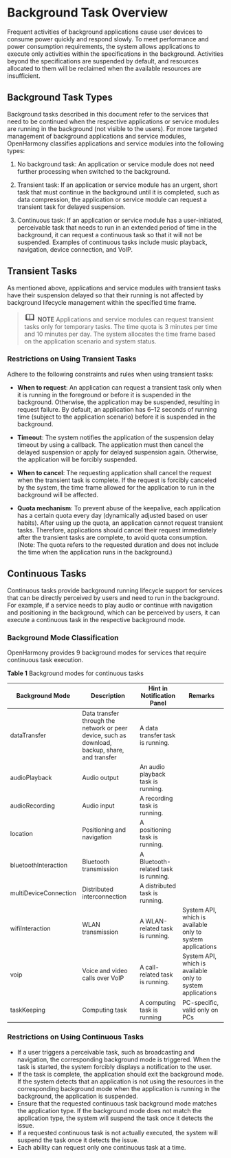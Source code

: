 # Background Task Overview

Frequent activities of background applications cause user devices to consume power quickly and respond slowly. To meet performance and power consumption requirements, the system allows applications to execute only activities within the specifications in the background. Activities beyond the specifications are suspended by default, and resources allocated to them will be reclaimed when the available resources are insufficient.


## Background Task Types

Background tasks described in this document refer to the services that need to be continued when the respective applications or service modules are running in the background (not visible to the users). For more targeted management of background applications and service modules, OpenHarmony classifies applications and service modules into the following types:

1. No background task: An application or service module does not need further processing when switched to the background.

2. Transient task: If an application or service module has an urgent, short task that must continue in the background until it is completed, such as data compression, the application or service module can request a transient task for delayed suspension.

3. Continuous task: If an application or service module has a user-initiated, perceivable task that needs to run in an extended period of time in the background, it can request a continuous task so that it will not be suspended. Examples of continuous tasks include music playback, navigation, device connection, and VoIP.


## Transient Tasks

As mentioned above, applications and service modules with transient tasks have their suspension delayed so that their running is not affected by background lifecycle management within the specified time frame.

> ![icon-note.gif](public_sys-resources/icon-note.gif) **NOTE**
> Applications and service modules can request transient tasks only for temporary tasks. The time quota is 3 minutes per time and 10 minutes per day. The system allocates the time frame based on the application scenario and system status.


### Restrictions on Using Transient Tasks

Adhere to the following constraints and rules when using transient tasks:

- **When to request**: An application can request a transient task only when it is running in the foreground or before it is suspended in the background. Otherwise, the application may be suspended, resulting in request failure. By default, an application has 6–12 seconds of running time (subject to the application scenario) before it is suspended in the background.

- **Timeout**: The system notifies the application of the suspension delay timeout by using a callback. The application must then cancel the delayed suspension or apply for delayed suspension again. Otherwise, the application will be forcibly suspended.

- **When to cancel**: The requesting application shall cancel the request when the transient task is complete. If the request is forcibly canceled by the system, the time frame allowed for the application to run in the background will be affected.

- **Quota mechanism**: To prevent abuse of the keepalive, each application has a certain quota every day (dynamically adjusted based on user habits). After using up the quota, an application cannot request transient tasks. Therefore, applications should cancel their request immediately after the transient tasks are complete, to avoid quota consumption. (Note: The quota refers to the requested duration and does not include the time when the application runs in the background.)

## Continuous Tasks
Continuous tasks provide background running lifecycle support for services that can be directly perceived by users and need to run in the background. For example, if a service needs to play audio or continue with navigation and positioning in the background, which can be perceived by users, it can execute a continuous task in the respective background mode.

### Background Mode Classification
OpenHarmony provides 9 background modes for services that require continuous task execution.

**Table 1** Background modes for continuous tasks

| Background Mode| Description| Hint in Notification Panel| Remarks|
| -------- | -------- | -------- | -------- |
| dataTransfer | Data transfer through the network or peer device, such as download, backup, share, and transfer| A data transfer task is running.|  |
| audioPlayback | Audio output| An audio playback task is running.|  |
| audioRecording | Audio input| A recording task is running.|  |
| location | Positioning and navigation| A positioning task is running.|  |
| bluetoothInteraction | Bluetooth transmission| A Bluetooth-related task is running.|  |
| multiDeviceConnection | Distributed interconnection| A distributed task is running.|  |
| wifiInteraction | WLAN transmission| A WLAN-related task is running.| System API, which is available only to system applications|
| voip | Voice and video calls over VoIP| A call-related task is running.| System API, which is available only to system applications|
| taskKeeping | Computing task| A computing task is running| PC-specific, valid only on PCs|

### Restrictions on Using Continuous Tasks
- If a user triggers a perceivable task, such as broadcasting and navigation, the corresponding background mode is triggered. When the task is started, the system forcibly displays a notification to the user.
- If the task is complete, the application should exit the background mode. If the system detects that an application is not using the resources in the corresponding background mode when the application is running in the background, the application is suspended.
- Ensure that the requested continuous task background mode matches the application type. If the background mode does not match the application type, the system will suspend the task once it detects the issue.
- If a requested continuous task is not actually executed, the system will suspend the task once it detects the issue.
- Each ability can request only one continuous task at a time.
